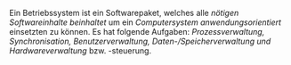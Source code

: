 Ein Betriebssystem ist ein Softwarepaket, welches alle *nötigen Softwareinhalte beinhaltet* um ein *Computersystem anwendungsorientiert* einsetzten zu können. Es hat folgende Aufgaben: *Prozessverwaltung, Synchronisation, Benutzerverwaltung, Daten-/Speicherverwaltung und Hardwareverwaltung* bzw. -steuerung.

